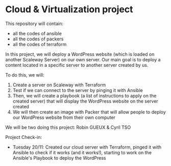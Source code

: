 # Cloud & Virtualization project

This repository will contain:
 - all the codes of ansible
 - all the codes of packers
 - all the codes of terraform
 
 
In this project, we will deploy a WordPress website (which is loaded on another Scaleway Server) on our own server.
Our main goal is to deploy a content located in a specific server to another server created by us.

To do this, we will:
  1. Create a server on Scaleway with Terraform
  2. Test if we can connect to the server by pinging it with Ansible
  3. Then, we will create a playbook (a list of instructions to apply on the created server) that will display the WordPress website on the server created
  4. We will then create an image with Packer that will allow people to deploy our WordPress website from their own computer
  
 We will be two doing this project: Robin GUEUX & Cyril TSO

Project Check-in:

- Tuesday 20/11: Created our cloud server with Terraform, pinged it with Ansible to check if it works (and it works!), starting to work on the Ansible's Playbook to deploy the WordPress
